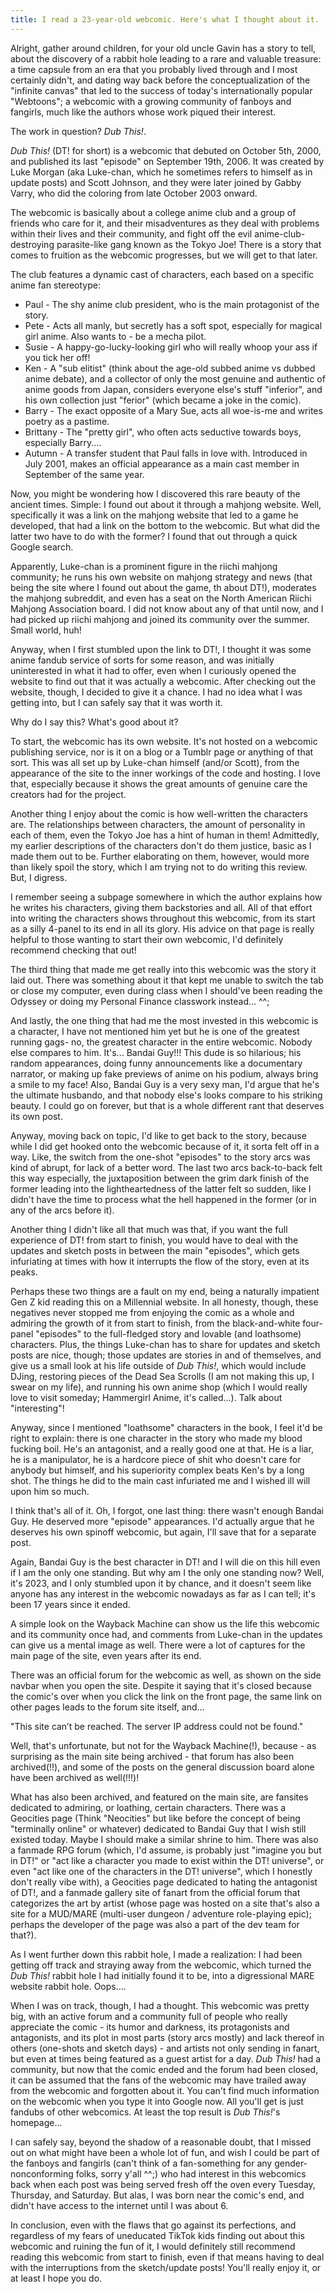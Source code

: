 ```yaml
---
title: I read a 23-year-old webcomic. Here's what I thought about it.
---
```

<!-- Excerpt Start -->
Alright, gather around children, for your old uncle Gavin has a story to tell, about the discovery of a rabbit hole leading to a rare and valuable treasure: a time capsule from an era that you probably lived through and I most certainly didn't, and dating way back before the conceptualization of the "infinite canvas" that led to the success of today's internationally popular "Webtoons"; a webcomic with a growing community of fanboys and fangirls, much like the authors whose work piqued their interest.

The work in question? *Dub This!*.
<!-- Excerpt End -->

*Dub This!* (DT! for short) is a webcomic that debuted on October 5th, 2000, and published its last "episode" on September 19th, 2006. It was created by Luke Morgan (aka Luke-chan, which he sometimes refers to himself as in update posts) and Scott Johnson, and they were later joined by Gabby Varry, who did the coloring from late October 2003 onward.

The webcomic is basically about a college anime club and a group of friends who care for it, and their misadventures as they deal with problems within their lives and their community, and fight off the evil anime-club-destroying parasite-like gang known as the Tokyo Joe! There is a story that comes to fruition as the webcomic progresses, but we will get to that later.

The club features a dynamic cast of characters, each based on a specific anime fan stereotype:

- Paul - The shy anime club president, who is the main protagonist of the story.
- Pete - Acts all manly, but secretly has a soft spot, especially for magical girl anime. Also wants to - be a mecha pilot.
- Susie - A happy-go-lucky-looking girl who will really whoop your ass if you tick her off!
- Ken - A "sub elitist" (think about the age-old subbed anime vs dubbed anime debate), and a collector of only the most genuine and authentic of anime goods from Japan, considers everyone else's stuff "inferior", and his own collection just "ferior" (which became a joke in the comic).
- Barry - The exact opposite of a Mary Sue, acts all woe-is-me and writes poetry as a pastime.
- Brittany - The "pretty girl", who often acts seductive towards boys, especially Barry....
- Autumn - A transfer student that Paul falls in love with. Introduced in July 2001, makes an official appearance as a main cast member in September of the same year.

Now, you might be wondering how I discovered this rare beauty of the ancient times. Simple: I found out about it through a mahjong website. Well, specifically it was a link on the mahjong website that led to a game he developed, that had a link on the bottom to the webcomic. But what did the latter two have to do with the former? I found that out through a quick Google search.

Apparently, Luke-chan is a prominent figure in the riichi mahjong community; he runs his own website on mahjong strategy and news (that being the site where I found out about the game, th about DT!), moderates the mahjong subreddit, and even has a seat on the North American Riichi Mahjong Association board. I did not know about any of that until now, and I had picked up riichi mahjong and joined its community over the summer. Small world, huh!

Anyway, when I first stumbled upon the link to DT!, I thought it was some anime fandub service of sorts for some reason, and was initially uninterested in what it had to offer, even when I curiously opened the website to find out that it was actually a webcomic. After checking out the website, though, I decided to give it a chance. I had no idea what I was getting into, but I can safely say that it was worth it.

Why do I say this? What's good about it?

To start, the webcomic has its own website. It's not hosted on a webcomic publishing service, nor is it on a blog or a Tumblr page or anything of that sort. This was all set up by Luke-chan himself (and/or Scott), from the appearance of the site to the inner workings of the code and hosting. I love that, especially because it shows the great amounts of genuine care the creators had for the project.

Another thing I enjoy about the comic is how well-written the characters are. The relationships between characters, the amount of personality in each of them, even the Tokyo Joe has a hint of human in them! Admittedly, my earlier descriptions of the characters don't do them justice, basic as I made them out to be. Further elaborating on them, however, would more than likely spoil the story, which I am trying not to do writing this review. But, I digress.

I remember seeing a subpage somewhere in which the author explains how he writes his characters, giving them backstories and all. All of that effort into writing the characters shows throughout this webcomic, from its start as a silly 4-panel to its end in all its glory. His advice on that page is really helpful to those wanting to start their own webcomic, I'd definitely recommend checking that out!

The third thing that made me get really into this webcomic was the story it laid out. There was something about it that kept me unable to switch the tab or close my computer, even during class when I should've been reading the Odyssey or doing my Personal Finance classwork instead... ^^;

And lastly, the one thing that had me the most invested in this webcomic is a character, I have not mentioned him yet but he is one of the greatest running gags- no, the greatest character in the entire webcomic. Nobody else compares to him. It's... Bandai Guy!!! This dude is so hilarious; his random appearances, doing funny announcements like a documentary narrator, or making up fake previews of anime on his podium, always bring a smile to my face! Also, Bandai Guy is a very sexy man, I'd argue that he's the ultimate husbando, and that nobody else's looks compare to his striking beauty. I could go on forever, but that is a whole different rant that deserves its own post.

Anyway, moving back on topic, I'd like to get back to the story, because while I did get hooked onto the webcomic because of it, it sorta felt off in a way. Like, the switch from the one-shot "episodes" to the story arcs was kind of abrupt, for lack of a better word. The last two arcs back-to-back felt this way especially, the juxtaposition between the grim dark finish of the former leading into the lightheartedness of the latter felt so sudden, like I didn't have the time to process what the hell happened in the former (or in any of the arcs before it).

Another thing I didn't like all that much was that, if you want the full experience of DT! from start to finish, you would have to deal with the updates and sketch posts in between the main "episodes", which gets infuriating at times with how it interrupts the flow of the story, even at its peaks.

Perhaps these two things are a fault on my end, being a naturally impatient Gen Z kid reading this on a Millennial website. In all honesty, though, these negatives never stopped me from enjoying the comic as a whole and admiring the growth of it from start to finish, from the black-and-white four-panel "episodes" to the full-fledged story and lovable (and loathsome) characters. Plus, the things Luke-chan has to share for updates and sketch posts are nice, though; those updates are stories in and of themselves, and give us a small look at his life outside of *Dub This!*, which would include DJing, restoring pieces of the Dead Sea Scrolls (I am not making this up, I swear on my life), and running his own anime shop (which I would really love to visit someday; Hammergirl Anime, it's called...). Talk about "interesting"!

Anyway, since I mentioned "loathsome" characters in the book, I feel it'd be right to explain: there is one character in the story who made my blood fucking boil. He's an antagonist, and a really good one at that. He is a liar, he is a manipulator, he is a hardcore piece of shit who doesn't care for anybody but himself, and his superiority complex beats Ken's by a long shot. The things he did to the main cast infuriated me and I wished ill will upon him so much.

I think that's all of it. Oh, I forgot, one last thing: there wasn't enough Bandai Guy. He deserved more "episode" appearances. I'd actually argue that he deserves his own spinoff webcomic, but again, I'll save that for a separate post.

Again, Bandai Guy is the best character in DT! and I will die on this hill even if I am the only one standing. But why am I the only one standing now? Well, it's 2023, and I only stumbled upon it by chance, and it doesn't seem like anyone has any interest in the webcomic nowadays as far as I can tell; it's been 17 years since it ended.

A simple look on the Wayback Machine can show us the life this webcomic and its community once had, and comments from Luke-chan in the updates can give us a mental image as well. There were a lot of captures for the main page of the site, even years after its end.

There was an official forum for the webcomic as well, as shown on the side navbar when you open the site. Despite it saying that it's closed because the comic's over when you click the link on the front page, the same link on other pages leads to the forum site itself, and...

"This site can’t be reached. The server IP address could not be found."

Well, that's unfortunate, but not for the Wayback Machine(!), because - as surprising as the main site being archived - that forum has also been archived(!!), and some of the posts on the general discussion board alone have been archived as well(!!!)!

What has also been archived, and featured on the main site, are fansites dedicated to admiring, or loathing, certain characters. There was a Geocities page (Think "Neocities" but like before the concept of being "terminally online" or whatever) dedicated to Bandai Guy that I wish still existed today. Maybe I should make a similar shrine to him. There was also a fanmade RPG forum (which, I'd assume, is probably just "imagine you but in DT!" or "act like a character you made to exist within the DT! universe", or even "act like one of the characters in the DT! universe", which I honestly don't really vibe with), a Geocities page dedicated to hating the antagonist of DT!, and a fanmade gallery site of fanart from the official forum that categorizes the art by artist (whose page was hosted on a site that's also a site for a MUD/MARE (multi-user dungeon / adventure role-playing epic); perhaps the developer of the page was also a part of the dev team for that?).

As I went further down this rabbit hole, I made a realization: I had been getting off track and straying away from the webcomic, which turned the *Dub This!* rabbit hole I had initially found it to be, into a digressional MARE website rabbit hole. Oops....

When I was on track, though, I had a thought. This webcomic was pretty big, with an active forum and a community full of people who really appreciate the comic - its humor and darkness, its protagonists and antagonists, and its plot in most parts (story arcs mostly) and lack thereof in others (one-shots and sketch days) - and artists not only sending in fanart, but even at times being featured as a guest artist for a day. *Dub This!* had a community, but now that the comic ended and the forum had been closed, it can be assumed that the fans of the webcomic may have trailed away from the webcomic and forgotten about it. You can't find much information on the webcomic when you type it into Google now. All you'll get is just fandubs of other webcomics. At least the top result is *Dub This!*'s homepage...

I can safely say, beyond the shadow of a reasonable doubt, that I missed out on what might have been a whole lot of fun, and wish I could be part of the fanboys and fangirls (can't think of a fan-something for any gender-nonconforming folks, sorry y'all ^^;) who had interest in this webcomics back when each post was being served fresh off the oven every Tuesday, Thursday, and Saturday. But alas, I was born near the comic's end, and didn't have access to the internet until I was about 6.

In conclusion, even with the flaws that go against its perfections, and regardless of my fears of uneducated TikTok kids finding out about this webcomic and ruining the fun of it, I would definitely still recommend reading this webcomic from start to finish, even if that means having to deal with the interruptions from the sketch/update posts! You'll really enjoy it, or at least I hope you do.